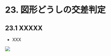 # 23. 図形どうしの交差判定

## 23.1 XXXXX
- XXX
	
![](https://raw.githubusercontent.com/Siv3D/siv3d.site.resource/main/2025/tutorial2/xxxx/1.png)

```cpp

```

